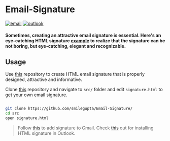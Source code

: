 # Email-Signature

[![email](https://img.shields.io/static/v1.svg?label=Email&message=Signature&color=grey&logo=gmail&style=flat&logoColor=white&colorA=critical)](https://github.com/smilegupta/Email-Signature) [![outlook](https://img.shields.io/static/v1.svg?label=Outlook&message=Template&color=grey&logo=microsoft-outlook&style=flat&logoColor=white&colorA=dodgerblue)](https://github.com/smilegupta/Email-Signature)

#### Sometimes, creating an attractive email signature is essential. Here's an eye-catching HTML signature [example]( https://smilegupta.github.io/Email-Signature) to realize that the signature can be not boring, but eye-catching, elegant and recognizable.

## Usage

Use [this](https://github.com/smilegupta/Email-Signature) repository to create HTML email signature that is properly designed, attractive and informative. 

Clone [this](https://github.com/smilegupta/Email-Signature) repository and navigate to `src/` folder and edit `signature.html` to get your own email signature.

```bash

git clone https://github.com/smilegupta/Email-Signature/ 
cd src
open signature.html

```

> Follow [this](https://pdf.wondershare.com/signature/insert-html-signature-in-gmail.html) to add signature to Gmail. Check [this](https://www.christopherbolt.com/support/knowledgebase/24/Installing-HTML-email-signatures-in-Microsoft-Outlook.html) out for installing HTML signature in Outlook.
